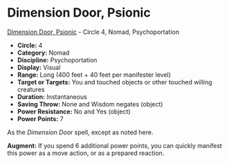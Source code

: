 # Dimension Door, Psionic

[Dimension Door, Psionic](/Psionics/D/DimensionDoorPsionic.md) - Circle 4, Nomad, Psychoportation

- **Circle:** 4
- **Category:** Nomad
- **Discipline:** Psychoportation
- **Display:** Visual
- **Range:** Long (400 feet + 40 feet per manifester level)
- **Target or Targets:** You and touched objects or other touched willing creatures
- **Duration:** Instantaneous
- **Saving Throw:** None and Wisdom negates (object)
- **Power Resistance:** No and Yes (object)
- **Power Points:** 7

As the *Dimension Door* spell, except as noted here.

**Augment:** If you spend 6 additional power points, you can quickly manifest this power as a move action, or as a prepared reaction.

